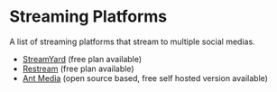 # Streaming Platforms

A list of streaming platforms that stream to multiple social medias.

- [StreamYard](https://streamyard.com/) (free plan available)
- [Restream](https://restream.io/) (free plan available)
- [Ant Media](https://antmedia.io/) (open source based, free self hosted version available)
